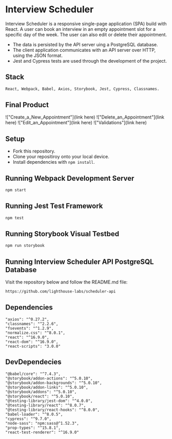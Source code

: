 # Interview Scheduler

Interview Scheduler is a responsive single-page application (SPA) build with React. A user can book an interview in an empty appointment slot for a specific day of the week. The user can also edit or delete their appointment. 

- The data is persisted by the API server uing a PostgreSQL database.
- The client application communicates with an API server over HTTP, using the JSON format.
- Jest and Cypress tests are used through the development of the project.

## Stack
```sh
React, Webpack, Babel, Axios, Storybook, Jest, Cypress, Classnames.
```
## Final Product
!["Create_a_New_Appointment"](link here)
!["Delete_an_Appointment"](link here)
!["Edit_an_Appointment"](link here)
!["Validations"](link here)

## Setup

- Fork this repository.
- Clone your repositiroy onto your local device.
- Install dependencies with `npm install`.

## Running Webpack Development Server

```sh
npm start
```

## Running Jest Test Framework

```sh
npm test
```

## Running Storybook Visual Testbed

```sh
npm run storybook
```
## Running Interview Scheduler API PostgreSQL Database
Visit the repository below and follow the README.md file:
```sh
https://github.com/lighthouse-labs/scheduler-api
```

## Dependencies
    "axios": "^0.27.2",
    "classnames": "^2.2.6",
    "fsevents": "^1.2.9",
    "normalize.css": "^8.0.1",
    "react": "^16.9.0",
    "react-dom": "^16.9.0",
    "react-scripts": "3.0.0"

## DevDependecies
    "@babel/core": "^7.4.3",
    "@storybook/addon-actions": "^5.0.10",
    "@storybook/addon-backgrounds": "^5.0.10",
    "@storybook/addon-links": "^5.0.10",
    "@storybook/addons": "^5.0.10",
    "@storybook/react": "^5.0.10",
    "@testing-library/jest-dom": "^4.0.0",
    "@testing-library/react": "^8.0.7",
    "@testing-library/react-hooks": "^8.0.0",
    "babel-loader": "^8.0.5",
    "cypress": "^9.7.0",
    "node-sass": "npm:sass@^1.52.3",
    "prop-types": "^15.8.1",
    "react-test-renderer": "^16.9.0"